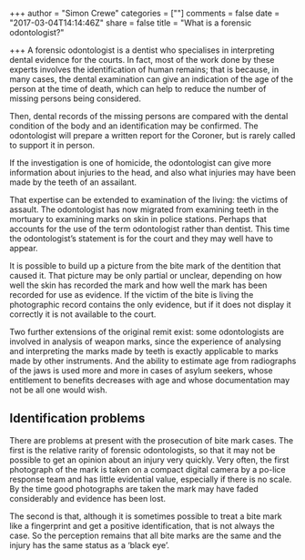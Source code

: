 +++
author = "Simon Crewe"
categories = [""]
comments = false
date = "2017-03-04T14:14:46Z"
share = false
title = "What is a forensic odontologist?"

+++
A forensic odontologist is a dentist who specialises in interpreting dental evidence for the courts. In fact, most of the work done by these experts involves the identification of human remains; that is because, in many cases, the dental examination can give an indication of the age of the person at the time of death, which can help to reduce the number of missing persons being considered.

Then, dental records of the missing persons are compared with the dental condition of the body and an identification may be confirmed. The odontologist will prepare a written report for the Coroner, but is rarely called to support it in person.

If the investigation is one of homicide, the odontologist can give more information about injuries to the head, and also what injuries may have been made by the teeth of an assailant.

That expertise can be extended to examination of the living: the victims of assault. The odontologist has now migrated from examining teeth in the mortuary to examining marks on skin in police stations. Perhaps that accounts for the use of the term odontologist rather than dentist. This time the odontologist’s statement is for the court and they may well have to appear.

It is possible to build up a picture from the bite mark of the dentition that caused it. That picture may be only partial or unclear, depending on how well the skin has recorded the mark and how well the mark has been recorded for use as evidence. If the victim of the bite is living the photographic record contains the only evidence, but if it does not display it correctly it is not available to the court.

Two further extensions of the original remit exist: some odontologists are involved in analysis of weapon marks, since the experience of analysing and interpreting the marks made by teeth is exactly applicable to marks made by other instruments. And the ability to estimate age from radiographs of the jaws is used more and more in cases of asylum seekers, whose entitlement to benefits decreases with age and whose documentation may not be all one would wish.

## Identification problems

There are problems at present with the prosecution of bite mark cases. The first is the relative rarity of forensic odontologists, so that it may not be possible to get an opinion about an injury very quickly. Very often, the first photograph of the mark is taken on a compact digital camera by a po-lice response team and has little evidential value, especially if there is no scale. By the time good photographs are taken the mark may have faded considerably and evidence has been lost.

The second is that, although it is sometimes possible to treat a bite mark like a fingerprint and get a positive identification, that is not always the case. So the perception remains that all bite marks are the same and the injury has the same status as a ‘black eye’.